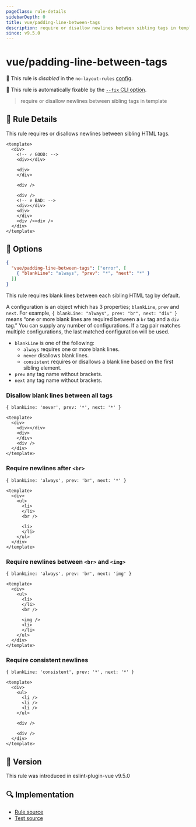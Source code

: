 ```yaml
---
pageClass: rule-details
sidebarDepth: 0
title: vue/padding-line-between-tags
description: require or disallow newlines between sibling tags in template
since: v9.5.0
---
```

# vue/padding-line-between-tags

🚫 This rule is *disabled* in the `no-layout-rules` [config](https://eslint.vuejs.org/user-guide/#bundle-configurations).

🔧 This rule is automatically fixable by the [`--fix` CLI option](https://eslint.org/docs/latest/user-guide/command-line-interface#--fix).

<!-- end auto-generated rule header -->

> require or disallow newlines between sibling tags in template

## :book: Rule Details

This rule requires or disallows newlines between sibling HTML tags.

<eslint-code-block fix :rules="{'vue/padding-line-between-tags': ['error']}">

```vue
<template>
  <div>
    <!-- ✓ GOOD: -->
    <div></div>

    <div>
    </div>

    <div />

    <div />
    <!-- ✗ BAD: -->
    <div></div>
    <div>
    </div>
    <div /><div />
  </div>
</template>
```

</eslint-code-block>

## :wrench: Options

```json
{
  "vue/padding-line-between-tags": ["error", [
    { "blankLine": "always", "prev": "*", "next": "*" }
  ]]
}
```

This rule requires blank lines between each sibling HTML tag by default.

A configuration is an object which has 3 properties; `blankLine`, `prev` and `next`. For example, `{ blankLine: "always", prev: "br", next: "div" }` means “one or more blank lines are required between a `br` tag and a `div` tag.” You can supply any number of configurations. If a tag pair matches multiple configurations, the last matched configuration will be used.

- `blankLine` is one of the following:
  - `always` requires one or more blank lines.
  - `never` disallows blank lines.
  - `consistent` requires or disallows a blank line based on the first sibling element.
- `prev` any tag name without brackets.
- `next` any tag name without brackets.

### Disallow blank lines between all tags

`{ blankLine: 'never', prev: '*', next: '*' }`

<eslint-code-block fix :rules="{'vue/padding-line-between-tags': ['error', [
  { blankLine: 'never', prev: '*', next: '*' }
]]}">

```vue
<template>
  <div>
    <div></div>
    <div>
    </div>
    <div />
  </div>
</template>
```

</eslint-code-block>

### Require newlines after `<br>`

`{ blankLine: 'always', prev: 'br', next: '*' }`

<eslint-code-block fix :rules="{'vue/padding-line-between-tags': ['error', [
  { blankLine: 'always', prev: 'br', next: '*' }
]]}">

```vue
<template>
  <div>
    <ul>
      <li>
      </li>
      <br />

      <li>
      </li>
    </ul>
  </div>
</template>
```

</eslint-code-block>

### Require newlines between `<br>` and `<img>`

`{ blankLine: 'always', prev: 'br', next: 'img' }`

<eslint-code-block fix :rules="{'vue/padding-line-between-tags': ['error', [
  { blankLine: 'always', prev: 'br', next: 'img' }
]]}">

```vue
<template>
  <div>
    <ul>
      <li>
      </li>
      <br />

      <img />
      <li>
      </li>
    </ul>
  </div>
</template>
```

</eslint-code-block>

### Require consistent newlines

`{ blankLine: 'consistent', prev: '*', next: '*' }`

<eslint-code-block fix :rules="{'vue/padding-line-between-tags': ['error', [
  { blankLine: 'consistent', prev: '*', next: '*' }
]]}">

```vue
<template>
  <div>
    <ul>
      <li />
      <li />
      <li />
    </ul>

    <div />

    <div />
  </div>
</template>
```

</eslint-code-block>

## :rocket: Version

This rule was introduced in eslint-plugin-vue v9.5.0

## :mag: Implementation

- [Rule source](https://github.com/vuejs/eslint-plugin-vue/blob/master/lib/rules/padding-line-between-tags.js)
- [Test source](https://github.com/vuejs/eslint-plugin-vue/blob/master/tests/lib/rules/padding-line-between-tags.js)
